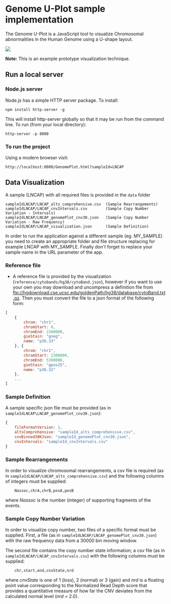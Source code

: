 # Genome U-Plot sample implementation 

The Genome U-Plot is a JavaScript tool to visualize Chromosomal abnormalities in the Human Genome using a U-shape layout. 

![](https://github.com/gaitat/GenomeUPlot/data/sampleIdLNCAP.png)

**Note:** This is an example prototype visualization technique. 

## Run a local server

### Node.js server

Node.js has a simple HTTP server package. To install:

```
npm install http-server -g
```

This will install http-server globally so that it may be run from the command line. 
To run (from your local directory):

```
http-server -p 8000
```

### To run the project
Using a modern browser visit:

```
http://localhost:8000/GenomePlot.html?sampleId=LNCAP
```

## Data Visualization

A sample (LNCAP) with all required files is provided in the `data` folder

```
sampleIdLNCAP/LNCAP_alts_comprehensive.csv  (Sample Rearrangements)
sampleIdLNCAP/LNCAP_cnvIntervals.csv        (Sample Copy Number Variation - Intervals)
sampleIdLNCAP/LNCAP_genomePlot_cnv30.json   (Sample Copy Number Variation - Raw Frequency)
sampleIdLNCAP/LNCAP_visualization.json      (Sample Definition)
```

In order to run the application against a different sample (eg. MY_SAMPLE) you need to create 
an appropriate folder and file structure replacing for example LNCAP with MY_SAMPLE. Finally 
don't forget to replace your sample name in the URL parameter of the app.

### Reference file

-   A reference file is provided by the visualization (`reference/cytobands/hg38/cytoBand.json`), 
however if you want to use your own you may download and uncompress a definition file from 
<ftp://hgdownload.cse.ucsc.edu/goldenPath/hg38/database/cytoBand.txt.gz>. 
Then you must convert the file to a json format of the following form:
```javascript
[
    {
        chrom: "chr1",
        chromStart: 0,
        chromEnd: 2300000,
        gieStain: "gneg",
        name: "p36.33"
    }, {
        chrom: "chr1",
        chromStart: 2300000,
        chromEnd: 5300000,
        gieStain: "gpos25",
        name: "p36.32"
    },
    ...
]
```

### Sample Definition

A sample specific json file must be provided (as in `sampleIdLNCAP\LNCAP_genomePlot_cnv30.json`):
```javascript
{
    fileFormatVersion: 1,
    altsComprehensive: "sampleId_alts_comprehensive.csv",
    cnvBinned30KJson: "sampleId_genomePlot_cnv30.json",
    cnvIntervals: "sampleId_cnvIntervals.csv"
}
```

### Sample Rearrangements

In order to visualize chromosomal rearrangements, a csv file is required 
(as in `sampleIdLNCAP/LNCAP_alts_comprehensive.csv`) and the following columns of integers 
must be supplied:
```
    Nassoc,chrA,chrB,posA,posB
```
where *Nassoc* is the number (integer) of supporting fragments of the events.

### Sample Copy Number Variation

In order to visualize copy number, two files of a specific format must be supplied. First, a file 
(as in `sampleIdLNCAP/LNCAP_genomePlot_cnv30.json`) with the raw frequency data from a 30000 bin 
moving window.

The second file contains the copy number state information; a csv 
file (as in `sampleIdLNCAP/LNCAP_cnvIntervals.csv`) with the following columns must be supplied:
```
    chr,start,end,cnvState,nrd
```
where *cnvState* is one of 1 (loss), 2 (normal) or 3 (gain) and *nrd* is a floating point value 
corresponding to the Normalized Read Depth score that provides a quantitative measure of how far 
the CNV deviates from the calculated normal level (*nrd* = 2.0).
